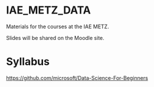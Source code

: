 # IAE_METZ_DATA

Materials for the courses at the IAE METZ.

Slides will be shared on the Moodle site.

# Syllabus 




https://github.com/microsoft/Data-Science-For-Beginners
